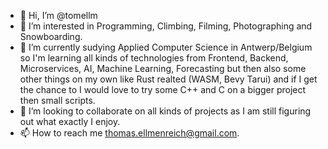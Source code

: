 - 👋 Hi, I’m @tomellm
- 👀 I’m interested in Programming, Climbing, Filming, Photographing and Snowboarding.
- 🌱 I’m currently sudying Applied Computer Science in Antwerp/Belgium so I'm learning all kinds of technologies from Frontend, Backend, Microservices, AI, Machine Learning, Forecasting but then also some other things on my own like Rust realted (WASM, Bevy Tarui) and if I get the chance to I would love to try some C++ and C on a bigger project then small scripts.
- 💞️ I’m looking to collaborate on all kinds of projects as I am still figuring out what exactly I enjoy.
- 📫 How to reach me thomas.ellmenreich@gmail.com.

<!---
tomellm/tomellm is a ✨ special ✨ repository because its `README.md` (this file) appears on your GitHub profile.
You can click the Preview link to take a look at your changes.
--->
